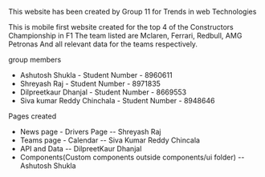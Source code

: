 This website has been created by Group 11 for Trends in web Technologies

This is mobile first website created for the top 4 of the Constructors Championship in F1
The team listed are Mclaren, Ferrari, Redbull, AMG Petronas
And all relevant data for the teams respectively.

group members
- Ashutosh Shukla - Student Number - 8960611
- Shreyash Raj - Student Number - 8971835
- Dilpreetkaur Dhanjal - Student Number - 8669553
- Siva kumar Reddy Chinchala - Student Number - 8948646



Pages created
- News page - Drivers Page -- Shreyash Raj
- Teams page - Calendar -- Siva Kumar Reddy Chincala
- API and Data -- DilpreetKaur Dhanjal
- Components(Custom components outside components/ui folder) -- Ashutosh Shukla
